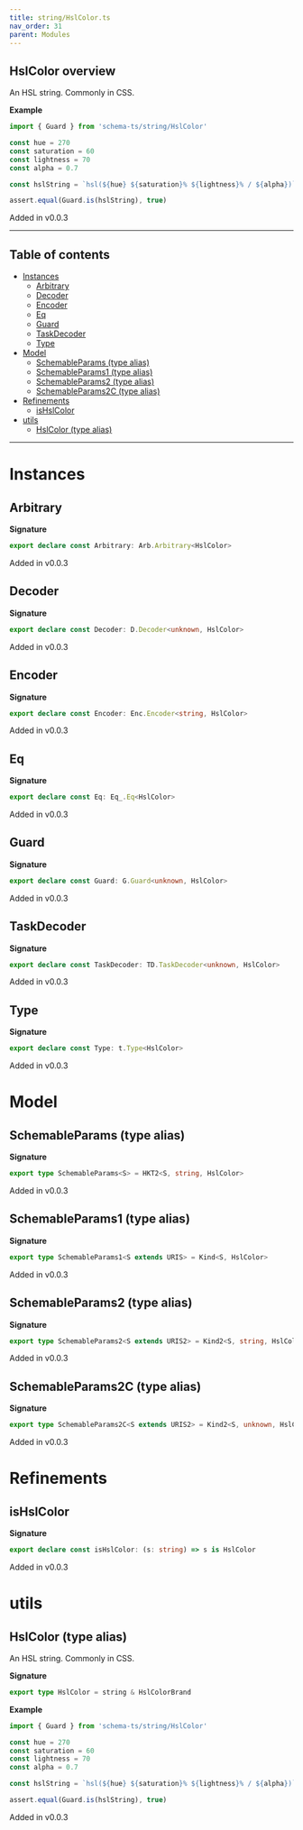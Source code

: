 ```yaml
---
title: string/HslColor.ts
nav_order: 31
parent: Modules
---
```


## HslColor overview

An HSL string. Commonly in CSS.

**Example**

```ts
import { Guard } from 'schema-ts/string/HslColor'

const hue = 270
const saturation = 60
const lightness = 70
const alpha = 0.7

const hslString = `hsl(${hue} ${saturation}% ${lightness}% / ${alpha})`

assert.equal(Guard.is(hslString), true)
```

Added in v0.0.3

---

<h2 class="text-delta">Table of contents</h2>

- [Instances](#instances)
  - [Arbitrary](#arbitrary)
  - [Decoder](#decoder)
  - [Encoder](#encoder)
  - [Eq](#eq)
  - [Guard](#guard)
  - [TaskDecoder](#taskdecoder)
  - [Type](#type)
- [Model](#model)
  - [SchemableParams (type alias)](#schemableparams-type-alias)
  - [SchemableParams1 (type alias)](#schemableparams1-type-alias)
  - [SchemableParams2 (type alias)](#schemableparams2-type-alias)
  - [SchemableParams2C (type alias)](#schemableparams2c-type-alias)
- [Refinements](#refinements)
  - [isHslColor](#ishslcolor)
- [utils](#utils)
  - [HslColor (type alias)](#hslcolor-type-alias)

---

# Instances

## Arbitrary

**Signature**

```ts
export declare const Arbitrary: Arb.Arbitrary<HslColor>
```

Added in v0.0.3

## Decoder

**Signature**

```ts
export declare const Decoder: D.Decoder<unknown, HslColor>
```

Added in v0.0.3

## Encoder

**Signature**

```ts
export declare const Encoder: Enc.Encoder<string, HslColor>
```

Added in v0.0.3

## Eq

**Signature**

```ts
export declare const Eq: Eq_.Eq<HslColor>
```

Added in v0.0.3

## Guard

**Signature**

```ts
export declare const Guard: G.Guard<unknown, HslColor>
```

Added in v0.0.3

## TaskDecoder

**Signature**

```ts
export declare const TaskDecoder: TD.TaskDecoder<unknown, HslColor>
```

Added in v0.0.3

## Type

**Signature**

```ts
export declare const Type: t.Type<HslColor>
```

Added in v0.0.3

# Model

## SchemableParams (type alias)

**Signature**

```ts
export type SchemableParams<S> = HKT2<S, string, HslColor>
```

Added in v0.0.3

## SchemableParams1 (type alias)

**Signature**

```ts
export type SchemableParams1<S extends URIS> = Kind<S, HslColor>
```

Added in v0.0.3

## SchemableParams2 (type alias)

**Signature**

```ts
export type SchemableParams2<S extends URIS2> = Kind2<S, string, HslColor>
```

Added in v0.0.3

## SchemableParams2C (type alias)

**Signature**

```ts
export type SchemableParams2C<S extends URIS2> = Kind2<S, unknown, HslColor>
```

Added in v0.0.3

# Refinements

## isHslColor

**Signature**

```ts
export declare const isHslColor: (s: string) => s is HslColor
```

Added in v0.0.3

# utils

## HslColor (type alias)

An HSL string. Commonly in CSS.

**Signature**

```ts
export type HslColor = string & HslColorBrand
```

**Example**

```ts
import { Guard } from 'schema-ts/string/HslColor'

const hue = 270
const saturation = 60
const lightness = 70
const alpha = 0.7

const hslString = `hsl(${hue} ${saturation}% ${lightness}% / ${alpha})`

assert.equal(Guard.is(hslString), true)
```

Added in v0.0.3
